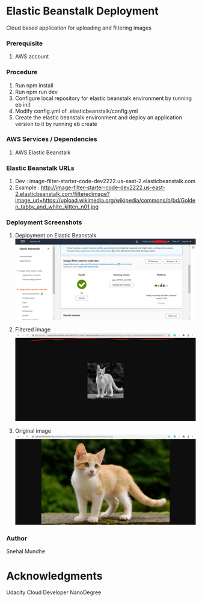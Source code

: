 # Elastic Beanstalk Deployment 
Cloud based application for uploading and filtering images

### Prerequisite
1. AWS account

### Procedure 
1. Run npm install
2. Run npm run dev
3. Configure local repository for elastic beanstalk environment by running eb init
4. Modify config.yml of .elasticbeanstalk/config.yml
5. Create the elastic beanstalk environment and deploy an application version to it by running eb create

### AWS Services / Dependencies
1. AWS Elastic Beanstalk

### Elastic Beanstalk URLs
1. Dev : image-filter-starter-code-dev2222.us-east-2.elasticbeanstalk.com
2. Example : http://image-filter-starter-code-dev2222.us-east-2.elasticbeanstalk.com/filteredimage?image_url=https://upload.wikimedia.org/wikipedia/commons/b/bd/Golden_tabby_and_white_kitten_n01.jpg

### Deployment Screenshots
1. Deployment on Elastic Beanstalk
![alt text](https://github.com/snehalmundhe10/EB-Project/blob/main/deplyment_screenshots/0.%20Image-Filter%20deployment%20on%20elastic%20beanstalk.png)

2. Filtered image 
![alt text](https://github.com/snehalmundhe10/EB-Project/blob/main/deplyment_screenshots/1.%20filteredimage%20output.png)

3. Original image 
![alt text](https://github.com/snehalmundhe10/EB-Project/blob/main/deplyment_screenshots/2.%20original%20image.png)

### Author
Snehal Mundhe

# Acknowledgments
Udacity Cloud Developer NanoDegree
